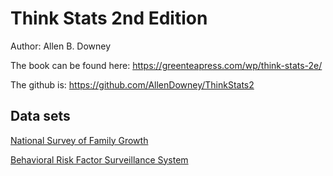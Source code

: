 # Think Stats 2nd Edition

Author: Allen B. Downey

The book can be found here: <https://greenteapress.com/wp/think-stats-2e/>

The github is: <https://github.com/AllenDowney/ThinkStats2>

## Data sets

[National Survey of Family Growth](http://cdc.gov/nchs/nsfg.htm)

[Behavioral Risk Factor Surveillance System](http://cdc.gov/BRFSS)
